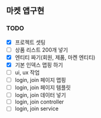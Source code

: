 ## 마켓 앱구현

### TODO
- [x] 프로젝트 셋팅
- [ ] 상품 리스트 200개 넣기
- [x] 엔티티 짜기(회원, 제품, 마켄 엔티티)
- [x] 기본 인덱스 맵핑 하기
- [ ] ui, ux 작업
- [ ] login, join 페이지 맵핑
- [ ] login, join 페이지 템플릿
- [ ] login, join 데이터 넣기
- [ ] login, join controller
- [ ] login, join service

